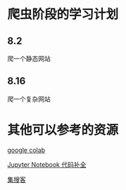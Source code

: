 # 爬虫阶段的学习计划



## 8.2

爬一个静态网站


## 8.16
爬一个复杂网站




# 其他可以参考的资源

[google colab](https://colab.research.google.com/?utm_source=scs-index)

[Jupyter Notebook 代码补全](https://jupyter-contrib-nbextensions.readthedocs.io/en/latest/install.html)

[集搜客](https://www.gooseeker.com/index.html)